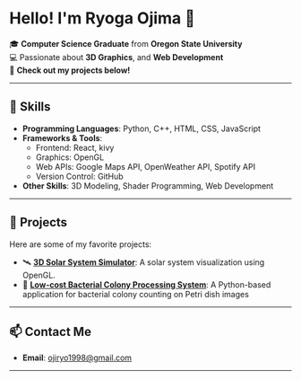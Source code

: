 # Hello! I'm Ryoga Ojima 👋

🎓 **Computer Science Graduate** from **Oregon State University**  
💻 Passionate about **3D Graphics**, and **Web Development**  
🌟 **Check out my projects below!**

---

## 🔧 Skills
- **Programming Languages**: Python, C++, HTML, CSS, JavaScript
- **Frameworks & Tools**:
  - Frontend: React, kivy
  - Graphics: OpenGL
  - Web APIs: Google Maps API, OpenWeather API, Spotify API
  - Version Control: GitHub
- **Other Skills**: 3D Modeling, Shader Programming, Web Development

---

## 🚀 Projects
Here are some of my favorite projects:
- 🛰️ [**3D Solar System Simulator**](https://github.com/username/solar-system-simulator): A solar system visualization using OpenGL.
- 🚁 [**Low-cost Bacterial Colony Processing System**](https://github.com/philmusb/colony-capstone): A Python-based application for bacterial colony counting on Petri dish images

---

## 📫 Contact Me
- **Email**: ojiryo1998@gmail.com  

---


